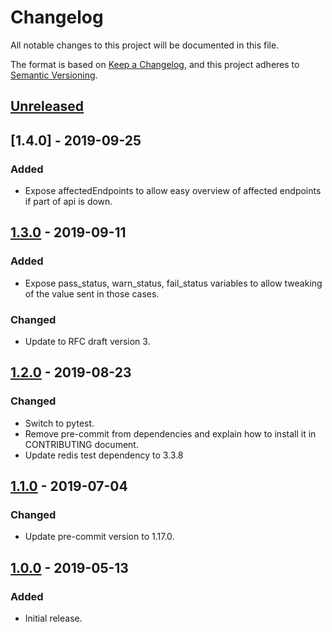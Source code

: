 # Changelog
All notable changes to this project will be documented in this file.

The format is based on [Keep a Changelog](https://keepachangelog.com/en/1.0.0/),
and this project adheres to [Semantic Versioning](https://semver.org/spec/v2.0.0.html).

## [Unreleased]

## [1.4.0] - 2019-09-25
### Added
- Expose affectedEndpoints to allow easy overview of affected endpoints if part of api is down. 

## [1.3.0] - 2019-09-11
### Added
- Expose pass_status, warn_status, fail_status variables to allow tweaking of the value sent in those cases.

### Changed
- Update to RFC draft version 3.

## [1.2.0] - 2019-08-23
### Changed
- Switch to pytest.
- Remove pre-commit from dependencies and explain how to install it in CONTRIBUTING document.
- Update redis test dependency to 3.3.8

## [1.1.0] - 2019-07-04
### Changed
- Update pre-commit version to 1.17.0.

## [1.0.0] - 2019-05-13
### Added
- Initial release.

[Unreleased]: https://github.tools.digital.engie.com/gempy/healthpy/compare/v1.4.0...HEAD
[1.3.0]: https://github.tools.digital.engie.com/gempy/healthpy/compare/v1.3.0...v1.4.0
[1.3.0]: https://github.tools.digital.engie.com/gempy/healthpy/compare/v1.2.0...v1.3.0
[1.2.0]: https://github.tools.digital.engie.com/gempy/healthpy/compare/v1.1.0...v1.2.0
[1.1.0]: https://github.tools.digital.engie.com/gempy/healthpy/compare/v1.0.0...v1.1.0
[1.0.0]: https://github.tools.digital.engie.com/gempy/healthpy/releases/tag/v1.0.0
